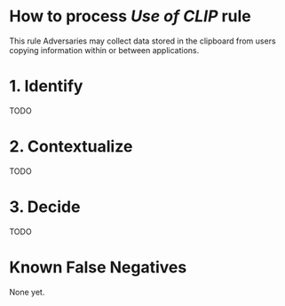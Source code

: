 # How to process *Use of CLIP* rule
This rule Adversaries may collect data stored in the clipboard from users copying information within or between applications.

# 1. Identify
TODO

# 2. Contextualize
TODO

# 3. Decide
TODO

# Known False Negatives
None yet.
